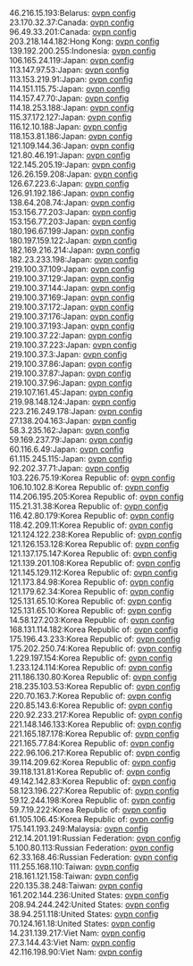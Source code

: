 46.216.15.193:Belarus: [ovpn config](vpn/46_216_15_193.ovpn)  
23.170.32.37:Canada: [ovpn config](vpn/23_170_32_37.ovpn)  
96.49.33.201:Canada: [ovpn config](vpn/96_49_33_201.ovpn)  
203.218.144.182:Hong Kong: [ovpn config](vpn/203_218_144_182.ovpn)  
139.192.200.255:Indonesia: [ovpn config](vpn/139_192_200_255.ovpn)  
106.165.24.119:Japan: [ovpn config](vpn/106_165_24_119.ovpn)  
113.147.97.53:Japan: [ovpn config](vpn/113_147_97_53.ovpn)  
113.153.219.91:Japan: [ovpn config](vpn/113_153_219_91.ovpn)  
114.151.115.75:Japan: [ovpn config](vpn/114_151_115_75.ovpn)  
114.157.47.70:Japan: [ovpn config](vpn/114_157_47_70.ovpn)  
114.18.253.188:Japan: [ovpn config](vpn/114_18_253_188.ovpn)  
115.37.172.127:Japan: [ovpn config](vpn/115_37_172_127.ovpn)  
116.12.10.188:Japan: [ovpn config](vpn/116_12_10_188.ovpn)  
118.153.81.186:Japan: [ovpn config](vpn/118_153_81_186.ovpn)  
121.109.144.36:Japan: [ovpn config](vpn/121_109_144_36.ovpn)  
121.80.46.191:Japan: [ovpn config](vpn/121_80_46_191.ovpn)  
122.145.205.19:Japan: [ovpn config](vpn/122_145_205_19.ovpn)  
126.26.159.208:Japan: [ovpn config](vpn/126_26_159_208.ovpn)  
126.67.223.6:Japan: [ovpn config](vpn/126_67_223_6.ovpn)  
126.91.192.186:Japan: [ovpn config](vpn/126_91_192_186.ovpn)  
138.64.208.74:Japan: [ovpn config](vpn/138_64_208_74.ovpn)  
153.156.77.203:Japan: [ovpn config](vpn/153_156_77_203.ovpn)  
153.156.77.203:Japan: [ovpn config](vpn/153_156_77_203.ovpn)  
180.196.67.199:Japan: [ovpn config](vpn/180_196_67_199.ovpn)  
180.197.159.122:Japan: [ovpn config](vpn/180_197_159_122.ovpn)  
182.169.216.214:Japan: [ovpn config](vpn/182_169_216_214.ovpn)  
182.23.233.198:Japan: [ovpn config](vpn/182_23_233_198.ovpn)  
219.100.37.109:Japan: [ovpn config](vpn/219_100_37_109.ovpn)  
219.100.37.129:Japan: [ovpn config](vpn/219_100_37_129.ovpn)  
219.100.37.144:Japan: [ovpn config](vpn/219_100_37_144.ovpn)  
219.100.37.169:Japan: [ovpn config](vpn/219_100_37_169.ovpn)  
219.100.37.172:Japan: [ovpn config](vpn/219_100_37_172.ovpn)  
219.100.37.176:Japan: [ovpn config](vpn/219_100_37_176.ovpn)  
219.100.37.193:Japan: [ovpn config](vpn/219_100_37_193.ovpn)  
219.100.37.22:Japan: [ovpn config](vpn/219_100_37_22.ovpn)  
219.100.37.223:Japan: [ovpn config](vpn/219_100_37_223.ovpn)  
219.100.37.3:Japan: [ovpn config](vpn/219_100_37_3.ovpn)  
219.100.37.86:Japan: [ovpn config](vpn/219_100_37_86.ovpn)  
219.100.37.87:Japan: [ovpn config](vpn/219_100_37_87.ovpn)  
219.100.37.96:Japan: [ovpn config](vpn/219_100_37_96.ovpn)  
219.107.161.45:Japan: [ovpn config](vpn/219_107_161_45.ovpn)  
219.98.148.124:Japan: [ovpn config](vpn/219_98_148_124.ovpn)  
223.216.249.178:Japan: [ovpn config](vpn/223_216_249_178.ovpn)  
27.138.204.163:Japan: [ovpn config](vpn/27_138_204_163.ovpn)  
58.3.235.162:Japan: [ovpn config](vpn/58_3_235_162.ovpn)  
59.169.237.79:Japan: [ovpn config](vpn/59_169_237_79.ovpn)  
60.116.6.49:Japan: [ovpn config](vpn/60_116_6_49.ovpn)  
61.115.245.115:Japan: [ovpn config](vpn/61_115_245_115.ovpn)  
92.202.37.71:Japan: [ovpn config](vpn/92_202_37_71.ovpn)  
103.226.75.19:Korea Republic of: [ovpn config](vpn/103_226_75_19.ovpn)  
106.10.102.8:Korea Republic of: [ovpn config](vpn/106_10_102_8.ovpn)  
114.206.195.205:Korea Republic of: [ovpn config](vpn/114_206_195_205.ovpn)  
115.21.31.38:Korea Republic of: [ovpn config](vpn/115_21_31_38.ovpn)  
116.42.80.179:Korea Republic of: [ovpn config](vpn/116_42_80_179.ovpn)  
118.42.209.11:Korea Republic of: [ovpn config](vpn/118_42_209_11.ovpn)  
121.124.122.238:Korea Republic of: [ovpn config](vpn/121_124_122_238.ovpn)  
121.126.153.128:Korea Republic of: [ovpn config](vpn/121_126_153_128.ovpn)  
121.137.175.147:Korea Republic of: [ovpn config](vpn/121_137_175_147.ovpn)  
121.139.201.108:Korea Republic of: [ovpn config](vpn/121_139_201_108.ovpn)  
121.145.129.112:Korea Republic of: [ovpn config](vpn/121_145_129_112.ovpn)  
121.173.84.98:Korea Republic of: [ovpn config](vpn/121_173_84_98.ovpn)  
121.179.62.34:Korea Republic of: [ovpn config](vpn/121_179_62_34.ovpn)  
125.131.65.10:Korea Republic of: [ovpn config](vpn/125_131_65_10.ovpn)  
125.131.65.10:Korea Republic of: [ovpn config](vpn/125_131_65_10.ovpn)  
14.58.127.203:Korea Republic of: [ovpn config](vpn/14_58_127_203.ovpn)  
168.131.114.182:Korea Republic of: [ovpn config](vpn/168_131_114_182.ovpn)  
175.196.43.233:Korea Republic of: [ovpn config](vpn/175_196_43_233.ovpn)  
175.202.250.74:Korea Republic of: [ovpn config](vpn/175_202_250_74.ovpn)  
1.229.197.154:Korea Republic of: [ovpn config](vpn/1_229_197_154.ovpn)  
1.233.124.114:Korea Republic of: [ovpn config](vpn/1_233_124_114.ovpn)  
211.186.130.80:Korea Republic of: [ovpn config](vpn/211_186_130_80.ovpn)  
218.235.103.53:Korea Republic of: [ovpn config](vpn/218_235_103_53.ovpn)  
220.70.163.7:Korea Republic of: [ovpn config](vpn/220_70_163_7.ovpn)  
220.85.143.6:Korea Republic of: [ovpn config](vpn/220_85_143_6.ovpn)  
220.92.233.217:Korea Republic of: [ovpn config](vpn/220_92_233_217.ovpn)  
221.148.146.133:Korea Republic of: [ovpn config](vpn/221_148_146_133.ovpn)  
221.165.187.178:Korea Republic of: [ovpn config](vpn/221_165_187_178.ovpn)  
221.165.77.84:Korea Republic of: [ovpn config](vpn/221_165_77_84.ovpn)  
222.96.106.217:Korea Republic of: [ovpn config](vpn/222_96_106_217.ovpn)  
39.114.209.62:Korea Republic of: [ovpn config](vpn/39_114_209_62.ovpn)  
39.118.131.81:Korea Republic of: [ovpn config](vpn/39_118_131_81.ovpn)  
49.142.142.83:Korea Republic of: [ovpn config](vpn/49_142_142_83.ovpn)  
58.123.196.227:Korea Republic of: [ovpn config](vpn/58_123_196_227.ovpn)  
59.12.244.198:Korea Republic of: [ovpn config](vpn/59_12_244_198.ovpn)  
59.7.19.222:Korea Republic of: [ovpn config](vpn/59_7_19_222.ovpn)  
61.105.106.45:Korea Republic of: [ovpn config](vpn/61_105_106_45.ovpn)  
175.141.193.249:Malaysia: [ovpn config](vpn/175_141_193_249.ovpn)  
212.14.201.191:Russian Federation: [ovpn config](vpn/212_14_201_191.ovpn)  
5.100.80.113:Russian Federation: [ovpn config](vpn/5_100_80_113.ovpn)  
62.33.168.46:Russian Federation: [ovpn config](vpn/62_33_168_46.ovpn)  
111.255.168.110:Taiwan: [ovpn config](vpn/111_255_168_110.ovpn)  
218.161.121.158:Taiwan: [ovpn config](vpn/218_161_121_158.ovpn)  
220.135.38.248:Taiwan: [ovpn config](vpn/220_135_38_248.ovpn)  
161.202.144.236:United States: [ovpn config](vpn/161_202_144_236.ovpn)  
208.94.244.242:United States: [ovpn config](vpn/208_94_244_242.ovpn)  
38.94.251.118:United States: [ovpn config](vpn/38_94_251_118.ovpn)  
70.124.161.18:United States: [ovpn config](vpn/70_124_161_18.ovpn)  
14.231.139.217:Viet Nam: [ovpn config](vpn/14_231_139_217.ovpn)  
27.3.144.43:Viet Nam: [ovpn config](vpn/27_3_144_43.ovpn)  
42.116.198.90:Viet Nam: [ovpn config](vpn/42_116_198_90.ovpn)  
